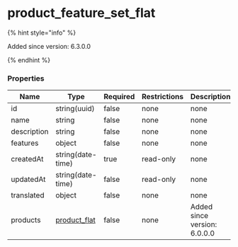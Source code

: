
# product_feature_set_flat

{% hint style="info" %}

Added since version: 6.3.0.0

{% endhint %}

### Properties

|Name|Type|Required|Restrictions|Description|
|---|---|---|---|---|
|id|string(uuid)|false|none|none|
|name|string|false|none|none|
|description|string|false|none|none|
|features|object|false|none|none|
|createdAt|string(date-time)|true|read-only|none|
|updatedAt|string(date-time)|false|read-only|none|
|translated|object|false|none|none|
|products|[product_flat](/schema/product_flat)|false|none|Added since version: 6.0.0.0|
